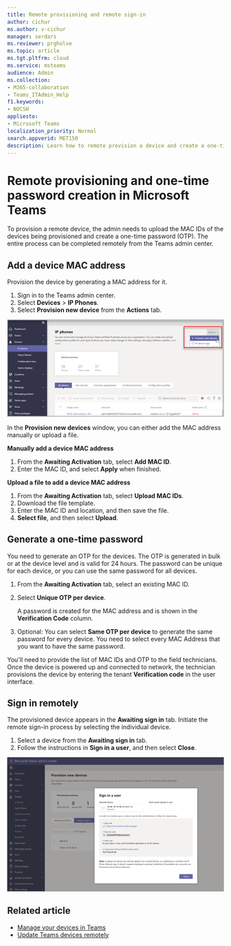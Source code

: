 ```yaml
---
title: Remote provisioning and remote sign-in
author: cichur
ms.author: v-cichur
manager: serdars
ms.reviewer: prgholve
ms.topic: article
ms.tgt.pltfrm: cloud
ms.service: msteams
audience: Admin
ms.collection: 
- M365-collaboration
- Teams_ITAdmin_Help
f1.keywords:
- NOCSH
appliesto: 
- Microsoft Teams
localization_priority: Normal
search.appverid: MET150
description: Learn how to remote provision a device and create a one-time password in Microsoft Teams. 
---
```


# Remote provisioning and one-time password creation in Microsoft Teams

To provision a remote device, the admin needs to upload the MAC IDs of the devices being provisioned and create a one-time password (OTP). The entire process can be completed remotely from the Teams admin center.

## Add a device MAC address

Provision the device by generating a MAC address for it.

1. Sign in to the Teams admin center.
2. Select **Devices** > **IP Phones**.
3. Select **Provision new device** from the **Actions** tab.

![Provision new device option from the Actions tab](../media/provision-new-device.png)

In the **Provision new devices** window, you can either add the MAC address manually or upload a file.

**Manually add a device MAC address**

1. From the **Awaiting Activation** tab, select **Add MAC ID**.
2. Enter the MAC ID, and select **Apply** when finished.

**Upload a file to add a device MAC address**

1. From the **Awaiting Activation** tab, select **Upload MAC IDs**.
2. Download the file template.
3. Enter the MAC ID and location, and then save the file.
4. **Select file**, and then select **Upload**.

## Generate a one-time password

You need to generate an OTP for the devices. The OTP is generated in bulk or at the device level and is valid for 24 hours. The password can be unique for each device, or you can use the same password for all devices.

1. From the **Awaiting Activation** tab, select an existing MAC ID.
2. Select  **Unique OTP per device**.

   A password is created for the MAC address and is shown in the **Verification Code** column.

3. Optional: You can select **Same OTP per device** to generate the same password for every device. You need to select every MAC Address that you want to have the same password.

You'll need to provide the list of MAC IDs and OTP to the field technicians. Once the device is powered up and connected to network, the technician provisions the device by entering the tenant **Verification code** in the user interface.

## Sign in remotely

The provisioned device appears in the **Awaiting sign in** tab. Initiate the remote sign-in process by selecting the individual device.

1. Select a device from the **Awaiting sign in** tab.
2. Follow the instructions in **Sign in a user**, and then select **Close**.

![the Sign in a user window](../media/sign-in-user.png)

## Related article

- [Manage your devices in Teams](device-management.md)
- [Update Teams devices remotely](remote-update.md)
